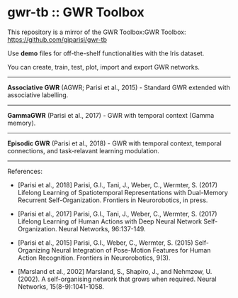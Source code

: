 # gwr-tb :: GWR Toolbox #
This repository is a mirror of the GWR Toolbox:GWR Toolbox: https://github.com/giparisi/gwr-tb

Use **demo** files for off-the-shelf functionalities with the Iris dataset.

You can create, train, test, plot, import and export GWR networks.

----------------------------------------------------------
**Associative GWR** (AGWR; Parisi et al., 2015) - Standard GWR extended with associative labelling.

----------------------------------------------------------
**GammaGWR** (Parisi et al., 2017) - GWR with temporal context (Gamma memory).

----------------------------------------------------------
**Episodic GWR** (Parisi et al., 2018) - GWR with temporal context, temporal connections, and task-relavant learning modulation.

----------------------------------------------------------
References:
+ [Parisi et al., 2018] Parisi, G.I., Tani, J., Weber, C., Wermter, S. (2017) Lifelong Learning of Spatiotemporal Representations with Dual-Memory Recurrent Self-Organization. Frontiers in Neurorobotics, in press.

+ [Parisi et al., 2017] Parisi, G.I., Tani, J., Weber, C., Wermter, S. (2017) Lifelong Learning of Human Actions with Deep Neural Network Self-Organization. Neural Networks, 96:137-149.

+ [Parisi et al., 2015] Parisi, G.I., Weber, C., Wermter, S. (2015) Self-Organizing Neural Integration of Pose-Motion Features for Human Action Recognition. Frontiers in Neurorobotics, 9(3).

+ [Marsland et al., 2002] Marsland, S., Shapiro, J., and Nehmzow, U. (2002). A self-organising network that grows when required. Neural Networks, 15(8-9):1041-1058.
